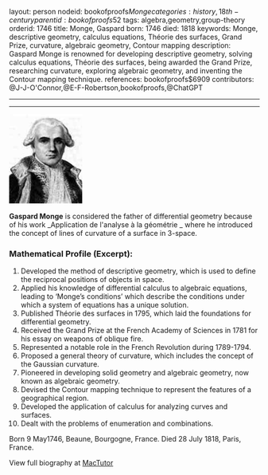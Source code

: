 layout: person
nodeid: bookofproofs$Monge
categories: history,18th-century
parentid: bookofproofs$52
tags: algebra,geometry,group-theory
orderid: 1746
title: Monge, Gaspard
born: 1746
died: 1818
keywords: Monge, descriptive geometry, calculus equations, Théorie des surfaces, Grand Prize, curvature, algebraic geometry, Contour mapping
description: Gaspard Monge is renowned for developing descriptive geometry, solving calculus equations, Théorie des surfaces, being awarded the Grand Prize, researching curvature, exploring algebraic geometry, and inventing the Contour mapping technique.
references: bookofproofs$6909
contributors: @J-J-O'Connor,@E-F-Robertson,bookofproofs,@ChatGPT

---



---

![Monge.jpg](https://github.com/bookofproofs/bookofproofs.github.io/blob/main/_sources/_assets/images/portraits/Monge.jpg?raw=true)

**Gaspard Monge** is considered the father of differential geometry because of his work _Application de l'analyse à la géométrie _ where he introduced the concept of lines of curvature of a surface in 3-space.

### Mathematical Profile (Excerpt):
1. Developed the method of descriptive geometry, which is used to define the reciprocal positions of objects in space.
2. Applied his knowledge of differential calculus to algebraic equations, leading to ‘Monge’s conditions’ which describe the conditions under which a system of equations has a unique solution.
3. Published Théorie des surfaces in 1795, which laid the foundations for differential geometry. 
4. Received the Grand Prize at the French Academy of Sciences in 1781 for his essay on weapons of oblique fire. 
5. Represented a notable role in the French Revolution during 1789-1794. 
6. Proposed a general theory of curvature, which includes the concept of the Gaussian curvature. 
7. Pioneered in developing solid geometry and algebraic geometry, now known as algebraic geometry. 
8. Devised the Contour mapping technique to represent the features of a geographical region. 
9. Developed the application of calculus for analyzing curves and surfaces. 
10. Dealt with the problems of enumeration and combinations.

Born 9 May1746, Beaune, Bourgogne, France. Died 28 July 1818, Paris, France.

View full biography at [MacTutor](https://mathshistory.st-andrews.ac.uk/Biographies/Monge/)

